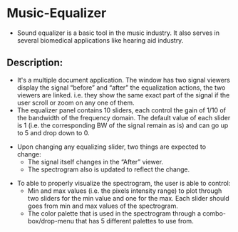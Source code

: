 # Music-Equalizer
- Sound equalizer is a basic tool in the music industry. It also serves in several biomedical applications like hearing aid industry.
 
## Description:
- It's a multiple document application. The window has two signal viewers display the signal “before” and “after” the equalization actions, the two viewers are linked. i.e. they show the same exact part of the signal if the user scroll or zoom on any one of them.
- The equalizer panel contains 10 sliders, each control the gain of 1/10 of the bandwidth of the frequency domain. The default value of each slider is 1 (i.e. the corresponding BW of the signal remain as is) and can go up to 5 and drop down to 0.
* Upon changing any equalizing slider, two things are expected to change:
   * The signal itself changes in the “After” viewer.
   * The spectrogram also is updated to reflect the change.
- To able to properly visualize the spectrogram, the user is able to control:
  * Min and max values (i.e. the pixels intensity range) to plot through two sliders for the min value and one for the max. Each slider should goes from min and max values of the spectrogram.
  * The color palette that is used in the spectrogram through a combo-box/drop-menu that has 5 different palettes to use from.
 
